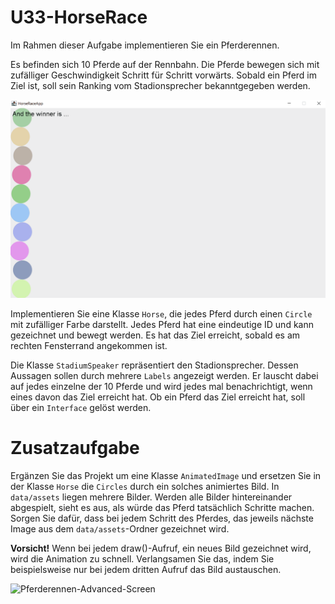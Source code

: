 # U33-HorseRace

Im Rahmen dieser Aufgabe implementieren Sie ein Pferderennen.

Es befinden sich 10 Pferde auf der Rennbahn. Die Pferde bewegen sich mit zufälliger Geschwindigkeit Schritt für Schritt vorwärts. Sobald ein Pferd im Ziel ist, soll sein Ranking vom Stadionsprecher bekanntgegeben werden.

![Pferderennen-Screen](./docs/Horserace.gif)

Implementieren Sie eine Klasse `Horse`, die jedes Pferd durch einen `Circle` mit zufälliger Farbe darstellt. Jedes Pferd hat eine eindeutige ID und kann gezeichnet und bewegt werden. Es hat das Ziel erreicht, sobald es am rechten Fensterrand angekommen ist.

Die Klasse `StadiumSpeaker` repräsentiert den Stadionsprecher. Dessen Aussagen sollen durch mehrere `Labels` angezeigt werden. Er lauscht dabei auf jedes einzelne der 10 Pferde und wird jedes mal benachrichtigt, wenn eines davon das Ziel erreicht hat. Ob ein Pferd das Ziel erreicht hat, soll über ein `Interface` gelöst werden.

# Zusatzaufgabe

Ergänzen Sie das Projekt um eine Klasse `AnimatedImage` und ersetzen Sie in der Klasse `Horse` die `Circles` durch ein solches animiertes Bild.
In `data/assets` liegen mehrere Bilder. Werden alle Bilder hintereinander abgespielt, sieht es aus, als würde das Pferd tatsächlich Schritte machen.
Sorgen Sie dafür, dass bei jedem Schritt des Pferdes, das jeweils nächste Image aus dem `data/assets`-Ordner gezeichnet wird.

**Vorsicht!** Wenn bei jedem draw()-Aufruf, ein neues Bild gezeichnet wird, wird die Animation zu schnell.
Verlangsamen Sie das, indem Sie beispielsweise nur bei jedem dritten Aufruf das Bild austauschen.

![Pferderennen-Advanced-Screen](./docs/HorseraceAdvanced.gif)
